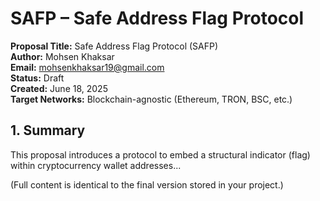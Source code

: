 # SAFP – Safe Address Flag Protocol

**Proposal Title:** Safe Address Flag Protocol (SAFP)  
**Author:** Mohsen Khaksar  
**Email:** mohsenkhaksar19@gmail.com  
**Status:** Draft  
**Created:** June 18, 2025  
**Target Networks:** Blockchain-agnostic (Ethereum, TRON, BSC, etc.)

## 1. Summary

This proposal introduces a protocol to embed a structural indicator (flag) within cryptocurrency wallet addresses...

(Full content is identical to the final version stored in your project.)
